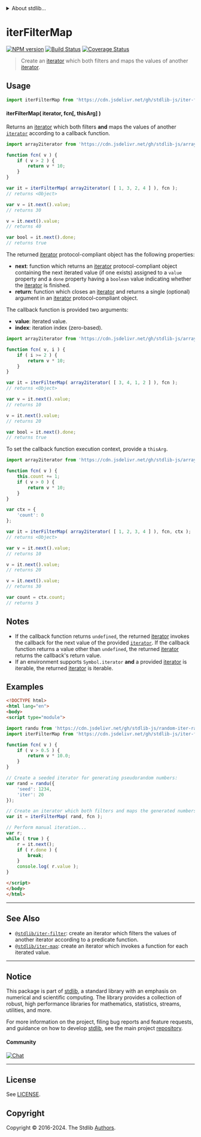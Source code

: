 <!--

@license Apache-2.0

Copyright (c) 2019 The Stdlib Authors.

Licensed under the Apache License, Version 2.0 (the "License");
you may not use this file except in compliance with the License.
You may obtain a copy of the License at

   http://www.apache.org/licenses/LICENSE-2.0

Unless required by applicable law or agreed to in writing, software
distributed under the License is distributed on an "AS IS" BASIS,
WITHOUT WARRANTIES OR CONDITIONS OF ANY KIND, either express or implied.
See the License for the specific language governing permissions and
limitations under the License.

-->


<details>
  <summary>
    About stdlib...
  </summary>
  <p>We believe in a future in which the web is a preferred environment for numerical computation. To help realize this future, we've built stdlib. stdlib is a standard library, with an emphasis on numerical and scientific computation, written in JavaScript (and C) for execution in browsers and in Node.js.</p>
  <p>The library is fully decomposable, being architected in such a way that you can swap out and mix and match APIs and functionality to cater to your exact preferences and use cases.</p>
  <p>When you use stdlib, you can be absolutely certain that you are using the most thorough, rigorous, well-written, studied, documented, tested, measured, and high-quality code out there.</p>
  <p>To join us in bringing numerical computing to the web, get started by checking us out on <a href="https://github.com/stdlib-js/stdlib">GitHub</a>, and please consider <a href="https://opencollective.com/stdlib">financially supporting stdlib</a>. We greatly appreciate your continued support!</p>
</details>

# iterFilterMap

[![NPM version][npm-image]][npm-url] [![Build Status][test-image]][test-url] [![Coverage Status][coverage-image]][coverage-url] <!-- [![dependencies][dependencies-image]][dependencies-url] -->

> Create an [iterator][mdn-iterator-protocol] which both filters and maps the values of another [iterator][mdn-iterator-protocol].

<!-- Section to include introductory text. Make sure to keep an empty line after the intro `section` element and another before the `/section` close. -->

<section class="intro">

</section>

<!-- /.intro -->

<!-- Package usage documentation. -->



<section class="usage">

## Usage

```javascript
import iterFilterMap from 'https://cdn.jsdelivr.net/gh/stdlib-js/iter-filter-map@esm/index.mjs';
```

#### iterFilterMap( iterator, fcn\[, thisArg] )

Returns an [iterator][mdn-iterator-protocol] which both filters **and** maps the values of another [`iterator`][mdn-iterator-protocol] according to a callback function.

```javascript
import array2iterator from 'https://cdn.jsdelivr.net/gh/stdlib-js/array-to-iterator@esm/index.mjs';

function fcn( v ) {
    if ( v > 2 ) {
        return v * 10;
    }
}

var it = iterFilterMap( array2iterator( [ 1, 3, 2, 4 ] ), fcn );
// returns <Object>

var v = it.next().value;
// returns 30

v = it.next().value;
// returns 40

var bool = it.next().done;
// returns true
```

The returned [iterator][mdn-iterator-protocol] protocol-compliant object has the following properties:

-   **next**: function which returns an [iterator][mdn-iterator-protocol] protocol-compliant object containing the next iterated value (if one exists) assigned to a `value` property and a `done` property having a `boolean` value indicating whether the [iterator][mdn-iterator-protocol] is finished.
-   **return**: function which closes an [iterator][mdn-iterator-protocol] and returns a single (optional) argument in an [iterator][mdn-iterator-protocol] protocol-compliant object.

The callback function is provided two arguments:

-   **value**: iterated value.
-   **index**: iteration index (zero-based).

```javascript
import array2iterator from 'https://cdn.jsdelivr.net/gh/stdlib-js/array-to-iterator@esm/index.mjs';

function fcn( v, i ) {
    if ( i >= 2 ) {
        return v * 10;
    }
}

var it = iterFilterMap( array2iterator( [ 3, 4, 1, 2 ] ), fcn );
// returns <Object>

var v = it.next().value;
// returns 10

v = it.next().value;
// returns 20

var bool = it.next().done;
// returns true
```

To set the callback function execution context, provide a `thisArg`.

<!-- eslint-disable no-invalid-this -->

```javascript
import array2iterator from 'https://cdn.jsdelivr.net/gh/stdlib-js/array-to-iterator@esm/index.mjs';

function fcn( v ) {
    this.count += 1;
    if ( v > 0 ) {
        return v * 10;
    }
}

var ctx = {
    'count': 0
};

var it = iterFilterMap( array2iterator( [ 1, 2, 3, 4 ] ), fcn, ctx );
// returns <Object>

var v = it.next().value;
// returns 10

v = it.next().value;
// returns 20

v = it.next().value;
// returns 30

var count = ctx.count;
// returns 3
```

</section>

<!-- /.usage -->

<!-- Package usage notes. Make sure to keep an empty line after the `section` element and another before the `/section` close. -->

<section class="notes">

## Notes

-   If the callback function returns `undefined`, the returned [iterator][mdn-iterator-protocol] invokes the callback for the next value of the provided [`iterator`][mdn-iterator-protocol]. If the callback function returns a value other than `undefined`, the returned [iterator][mdn-iterator-protocol] returns the callback's return value.
-   If an environment supports `Symbol.iterator` **and** a provided [iterator][mdn-iterator-protocol] is iterable, the returned [iterator][mdn-iterator-protocol] is iterable.

</section>

<!-- /.notes -->

<!-- Package usage examples. -->

<section class="examples">

## Examples

<!-- eslint no-undef: "error" -->

```html
<!DOCTYPE html>
<html lang="en">
<body>
<script type="module">

import randu from 'https://cdn.jsdelivr.net/gh/stdlib-js/random-iter-randu@esm/index.mjs';
import iterFilterMap from 'https://cdn.jsdelivr.net/gh/stdlib-js/iter-filter-map@esm/index.mjs';

function fcn( v ) {
    if ( v > 0.5 ) {
        return v * 10.0;
    }
}

// Create a seeded iterator for generating pseudorandom numbers:
var rand = randu({
    'seed': 1234,
    'iter': 20
});

// Create an iterator which both filters and maps the generated numbers:
var it = iterFilterMap( rand, fcn );

// Perform manual iteration...
var r;
while ( true ) {
    r = it.next();
    if ( r.done ) {
        break;
    }
    console.log( r.value );
}

</script>
</body>
</html>
```

</section>

<!-- /.examples -->

<!-- Section to include cited references. If references are included, add a horizontal rule *before* the section. Make sure to keep an empty line after the `section` element and another before the `/section` close. -->

<section class="references">

</section>

<!-- /.references -->

<!-- Section for related `stdlib` packages. Do not manually edit this section, as it is automatically populated. -->

<section class="related">

* * *

## See Also

-   <span class="package-name">[`@stdlib/iter-filter`][@stdlib/iter/filter]</span><span class="delimiter">: </span><span class="description">create an iterator which filters the values of another iterator according to a predicate function.</span>
-   <span class="package-name">[`@stdlib/iter-map`][@stdlib/iter/map]</span><span class="delimiter">: </span><span class="description">create an iterator which invokes a function for each iterated value.</span>

</section>

<!-- /.related -->

<!-- Section for all links. Make sure to keep an empty line after the `section` element and another before the `/section` close. -->


<section class="main-repo" >

* * *

## Notice

This package is part of [stdlib][stdlib], a standard library with an emphasis on numerical and scientific computing. The library provides a collection of robust, high performance libraries for mathematics, statistics, streams, utilities, and more.

For more information on the project, filing bug reports and feature requests, and guidance on how to develop [stdlib][stdlib], see the main project [repository][stdlib].

#### Community

[![Chat][chat-image]][chat-url]

---

## License

See [LICENSE][stdlib-license].


## Copyright

Copyright &copy; 2016-2024. The Stdlib [Authors][stdlib-authors].

</section>

<!-- /.stdlib -->

<!-- Section for all links. Make sure to keep an empty line after the `section` element and another before the `/section` close. -->

<section class="links">

[npm-image]: http://img.shields.io/npm/v/@stdlib/iter-filter-map.svg
[npm-url]: https://npmjs.org/package/@stdlib/iter-filter-map

[test-image]: https://github.com/stdlib-js/iter-filter-map/actions/workflows/test.yml/badge.svg?branch=main
[test-url]: https://github.com/stdlib-js/iter-filter-map/actions/workflows/test.yml?query=branch:main

[coverage-image]: https://img.shields.io/codecov/c/github/stdlib-js/iter-filter-map/main.svg
[coverage-url]: https://codecov.io/github/stdlib-js/iter-filter-map?branch=main

<!--

[dependencies-image]: https://img.shields.io/david/stdlib-js/iter-filter-map.svg
[dependencies-url]: https://david-dm.org/stdlib-js/iter-filter-map/main

-->

[chat-image]: https://img.shields.io/gitter/room/stdlib-js/stdlib.svg
[chat-url]: https://app.gitter.im/#/room/#stdlib-js_stdlib:gitter.im

[stdlib]: https://github.com/stdlib-js/stdlib

[stdlib-authors]: https://github.com/stdlib-js/stdlib/graphs/contributors

[umd]: https://github.com/umdjs/umd
[es-module]: https://developer.mozilla.org/en-US/docs/Web/JavaScript/Guide/Modules

[deno-url]: https://github.com/stdlib-js/iter-filter-map/tree/deno
[deno-readme]: https://github.com/stdlib-js/iter-filter-map/blob/deno/README.md
[umd-url]: https://github.com/stdlib-js/iter-filter-map/tree/umd
[umd-readme]: https://github.com/stdlib-js/iter-filter-map/blob/umd/README.md
[esm-url]: https://github.com/stdlib-js/iter-filter-map/tree/esm
[esm-readme]: https://github.com/stdlib-js/iter-filter-map/blob/esm/README.md
[branches-url]: https://github.com/stdlib-js/iter-filter-map/blob/main/branches.md

[stdlib-license]: https://raw.githubusercontent.com/stdlib-js/iter-filter-map/main/LICENSE

[mdn-iterator-protocol]: https://developer.mozilla.org/en-US/docs/Web/JavaScript/Reference/Iteration_protocols#The_iterator_protocol

<!-- <related-links> -->

[@stdlib/iter/filter]: https://github.com/stdlib-js/iter-filter/tree/esm

[@stdlib/iter/map]: https://github.com/stdlib-js/iter-map/tree/esm

<!-- </related-links> -->

</section>

<!-- /.links -->
